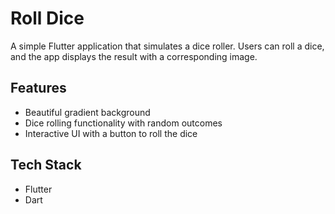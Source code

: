 # Roll Dice

A simple Flutter application that simulates a dice roller. Users can roll a dice, and the app displays the result with a corresponding image.

## Features

- Beautiful gradient background
- Dice rolling functionality with random outcomes
- Interactive UI with a button to roll the dice

## Tech Stack

- Flutter
- Dart
